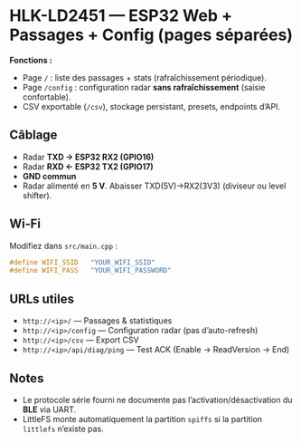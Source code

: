 # HLK-LD2451 — ESP32 Web + Passages + Config (pages séparées)

**Fonctions :**
- Page `/` : liste des passages + stats (rafraîchissement périodique).
- Page `/config` : configuration radar **sans rafraîchissement** (saisie confortable).
- CSV exportable (`/csv`), stockage persistant, presets, endpoints d’API.

## Câblage
- Radar **TXD → ESP32 RX2 (GPIO16)**
- Radar **RXD ← ESP32 TX2 (GPIO17)**
- **GND commun**
- Radar alimenté en **5 V**. Abaisser TXD(5V)→RX2(3V3) (diviseur ou level shifter).

## Wi‑Fi
Modifiez dans `src/main.cpp` :
```cpp
#define WIFI_SSID   "YOUR_WIFI_SSID"
#define WIFI_PASS   "YOUR_WIFI_PASSWORD"
```

## URLs utiles
- `http://<ip>/` — Passages & statistiques
- `http://<ip>/config` — Configuration radar (pas d’auto-refresh)
- `http://<ip>/csv` — Export CSV
- `http://<ip>/api/diag/ping` — Test ACK (Enable → ReadVersion → End)

## Notes
- Le protocole série fourni ne documente pas l’activation/désactivation du **BLE** via UART.
- LittleFS monte automatiquement la partition `spiffs` si la partition `littlefs` n’existe pas.
